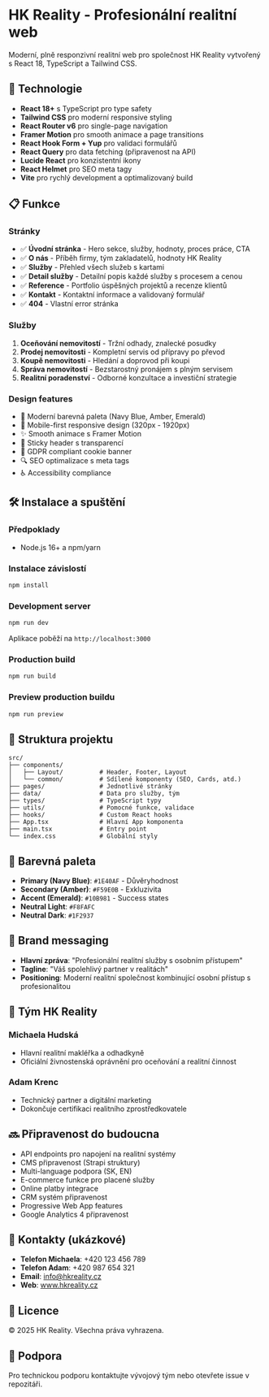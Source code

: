 # HK Reality - Profesionální realitní web

Moderní, plně responzivní realitní web pro společnost HK Reality vytvořený s React 18, TypeScript a Tailwind CSS.

## 🚀 Technologie

- **React 18+** s TypeScript pro type safety
- **Tailwind CSS** pro moderní responsive styling
- **React Router v6** pro single-page navigation
- **Framer Motion** pro smooth animace a page transitions
- **React Hook Form + Yup** pro validaci formulářů
- **React Query** pro data fetching (připravenost na API)
- **Lucide React** pro konzistentní ikony
- **React Helmet** pro SEO meta tagy
- **Vite** pro rychlý development a optimalizovaný build

## 📋 Funkce

### Stránky
- ✅ **Úvodní stránka** - Hero sekce, služby, hodnoty, proces práce, CTA
- ✅ **O nás** - Příběh firmy, tým zakladatelů, hodnoty HK Reality
- ✅ **Služby** - Přehled všech služeb s kartami
- ✅ **Detail služby** - Detailní popis každé služby s procesem a cenou
- ✅ **Reference** - Portfolio úspěšných projektů a recenze klientů
- ✅ **Kontakt** - Kontaktní informace a validovaný formulář
- ✅ **404** - Vlastní error stránka

### Služby
1. **Oceňování nemovitostí** - Tržní odhady, znalecké posudky
2. **Prodej nemovitosti** - Kompletní servis od přípravy po převod
3. **Koupě nemovitosti** - Hledání a doprovod při koupi
4. **Správa nemovitostí** - Bezstarostný pronájem s plným servisem
5. **Realitní poradenství** - Odborné konzultace a investiční strategie

### Design features
- 🎨 Moderní barevná paleta (Navy Blue, Amber, Emerald)
- 📱 Mobile-first responsive design (320px - 1920px)
- ✨ Smooth animace s Framer Motion
- 🎯 Sticky header s transparencí
- 🍪 GDPR compliant cookie banner
- 🔍 SEO optimalizace s meta tags
- ♿ Accessibility compliance

## 🛠️ Instalace a spuštění

### Předpoklady
- Node.js 16+ a npm/yarn

### Instalace závislostí
```bash
npm install
```

### Development server
```bash
npm run dev
```
Aplikace poběží na `http://localhost:3000`

### Production build
```bash
npm run build
```

### Preview production buildu
```bash
npm run preview
```

## 📁 Struktura projektu

```
src/
├── components/
│   ├── Layout/          # Header, Footer, Layout
│   └── common/          # Sdílené komponenty (SEO, Cards, atd.)
├── pages/               # Jednotlivé stránky
├── data/                # Data pro služby, tým
├── types/               # TypeScript typy
├── utils/               # Pomocné funkce, validace
├── hooks/               # Custom React hooks
├── App.tsx              # Hlavní App komponenta
├── main.tsx             # Entry point
└── index.css            # Globální styly
```

## 🎨 Barevná paleta

- **Primary (Navy Blue)**: `#1E40AF` - Důvěryhodnost
- **Secondary (Amber)**: `#F59E0B` - Exkluzivita
- **Accent (Emerald)**: `#10B981` - Success states
- **Neutral Light**: `#F8FAFC`
- **Neutral Dark**: `#1F2937`

## 📝 Brand messaging

- **Hlavní zpráva**: "Profesionální realitní služby s osobním přístupem"
- **Tagline**: "Váš spolehlivý partner v realitách"
- **Positioning**: Moderní realitní společnost kombinující osobní přístup s profesionalitou

## 👥 Tým HK Reality

### Michaela Hudská
- Hlavní realitní makléřka a odhadkyně
- Oficiální živnostenská oprávnění pro oceňování a realitní činnost

### Adam Krenc
- Technický partner a digitální marketing
- Dokončuje certifikaci realitního zprostředkovatele

## 🔜 Připravenost do budoucna

- API endpoints pro napojení na realitní systémy
- CMS připravenost (Strapi struktury)
- Multi-language podpora (SK, EN)
- E-commerce funkce pro placené služby
- Online platby integrace
- CRM systém připravenost
- Progressive Web App features
- Google Analytics 4 připravenost

## 📱 Kontakty (ukázkové)

- **Telefon Michaela**: +420 123 456 789
- **Telefon Adam**: +420 987 654 321
- **Email**: info@hkreality.cz
- **Web**: www.hkreality.cz

## 📄 Licence

© 2025 HK Reality. Všechna práva vyhrazena.

## 🤝 Podpora

Pro technickou podporu kontaktujte vývojový tým nebo otevřete issue v repozitáři.
